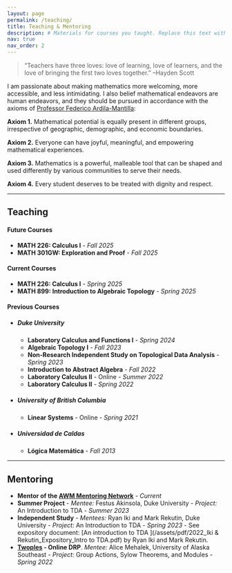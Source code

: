 ```yaml
---
layout: page
permalink: /teaching/
title: Teaching & Mentoring
description: # Materials for courses you taught. Replace this text with your description.
nav: true
nav_order: 2
---
```


> “Teachers have three loves: love of learning, love of learners, and the love of bringing the first two loves together.”
> –Hayden Scott

I am passionate about making mathematics more welcoming, more accessible, and less intimidating. I also belief mathematical endeavors are human endeavors, and they should be pursued in accordance with the axioms of [Professor Federico Ardila-Mantilla](https://fardila.com):

**Axiom 1.** Mathematical potential is equally present in different groups, irrespective of geographic, demographic, and economic boundaries.

**Axiom 2.** Everyone can have joyful, meaningful, and empowering mathematical experiences.

**Axiom 3.** Mathematics is a powerful, malleable tool that can be shaped and used differently by various communities to serve their needs.

**Axiom 4.** Every student deserves to be treated with dignity and respect.

<!--For now, this page is assumed to be a static description of your courses. You can convert it to a collection similar to `_projects/` so that you can have a dedicated page for each course.

Organize your courses by years, topics, or universities, however you like!-->

<hr>

## Teaching

#### Future Courses
- **MATH 226: Calculus I** - _Fall 2025_
- **MATH 301GW: Exploration and Proof** - _Fall 2025_

#### Current Courses
- **MATH 226: Calculus I** - _Spring 2025_
- **MATH 899: Introduction to Algebraic Topology** - _Spring 2025_

#### Previous Courses

- ##### Duke University
    - **Laboratory Calculus and Functions I** - _Spring 2024_
    - **Algebraic Topology I** - _Fall 2023_
    - **Non-Research Independent Study on Topological Data Analysis** - _Spring 2023_
    - **Introduction to Abstract Algebra** - _Fall 2022_
    - **Laboratory Calculus II** - Online - _Summer 2022_
    - **Laboratory Calculus II** - _Spring 2022_


- ##### University of British Columbia
    - **Linear Systems** - Online - _Spring 2021_


- ##### Universidad de Caldas
    - **Lógica Matemática** - _Fall 2013_

<hr>

## Mentoring
- **Mentor of the [AWM Mentoring Network](https://awm-math.org/programs/mentor-network/)** - _Current_
- **Summer Project** - _Mentee:_ Festus Akinsola, Duke University - _Project:_ An Introduction to TDA -  _Summer 2023_
- **Independent Study** - _Mentees:_ Ryan Iki and Mark Rekutin, Duke University - _Project:_ An Introduction to TDA - _Spring 2023_ - See expository document: [An introduction to TDA
](/assets/pdf/2022_Iki & Rekutin_Expository_Intro to TDA.pdf) by Ryan Iki and Mark Rekutin.
- **[Twoples](https://sites.google.com/view/twoples/about/past-years?authuser=0) - Online DRP**. _Mentee:_ Alice Mehalek, University of Alaska Southeast - _Project:_ Group Actions, Sylow Theorems, and Modules - _Spring 2022_